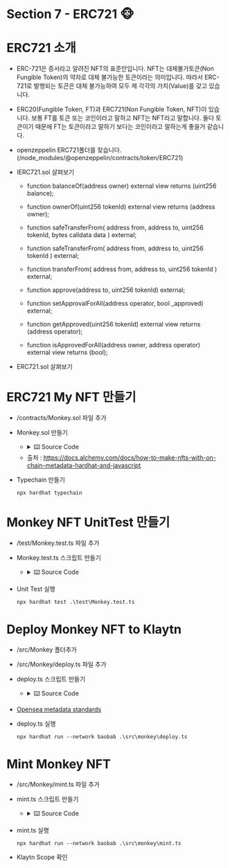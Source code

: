 # **Section 7 - ERC721** :monkey_face:

# ERC721 소개

- ERC-721은 증서라고 알려진 NFT의 표준안입니다. NFT는 대체불가토큰(Non Fungible Token)의 약자로 대체 불가능한 토큰이라는 의미입니다. 따라서 ERC-721로 발행되는 토큰은 대체 불가능하여 모두 제 각각의 가치(Value)를 갖고 있습니다.

- ERC20(Fungible Token, FT)과 ERC721(Non Fungible Token, NFT)이 있습니다. 보통 FT를 토큰 또는 코인이라고 말하고 NFT는 NFT라고 말합니다.
둘다 토큰이기 때문에 FT는 토큰이라고 말하기 보다는 코인이라고 말하는게 좋을거 같습니다.

- openzeppelin ERC721폴더를 찾습니다. (/node_modules/@openzeppelin/contracts/token/ERC721)

- IERC721.sol 살펴보기

    - function balanceOf(address owner) external view returns (uint256 balance);

    - function ownerOf(uint256 tokenId) external view returns (address owner);

    - function safeTransferFrom(
        address from,
        address to,
        uint256 tokenId,
        bytes calldata data
    ) external;

    - function safeTransferFrom(
        address from,
        address to,
        uint256 tokenId
    ) external;

    - function transferFrom(
        address from,
        address to,
        uint256 tokenId
    ) external;

    - function approve(address to, uint256 tokenId) external;

    - function setApprovalForAll(address operator, bool _approved) external;

    - function getApproved(uint256 tokenId) external view returns (address operator);

    - function isApprovedForAll(address owner, address operator) external view returns (bool);

- ERC721.sol 살펴보기

# ERC721 My NFT 만들기

- /contracts/Monkey.sol 파일 추가

- Monkey.sol 만들기

    - <details><summary>⌨️ Source Code</summary>
    
        ```solidity
        //SPDX-License-Identifier: MIT

        pragma solidity 0.8.17;

        import "@openzeppelin/contracts/token/ERC721/ERC721.sol";
        import "hardhat/console.sol";

        import "@openzeppelin/contracts/access/Ownable.sol";
        import "@openzeppelin/contracts/access/AccessControl.sol";
        import "@openzeppelin/contracts/token/ERC721/extensions/ERC721Enumerable.sol";

        import "@openzeppelin/contracts/token/ERC721/extensions/ERC721URIStorage.sol";
        import "@openzeppelin/contracts/utils/Counters.sol";
        import "@openzeppelin/contracts/utils/Strings.sol";
        import "@openzeppelin/contracts/utils/Base64.sol";

        contract Monkey is Ownable, ERC721Enumerable, ERC721URIStorage {
            using Strings for uint256;
            using Counters for Counters.Counter;
            Counters.Counter private _tokenIds;

            mapping(uint256 => uint256) public tokenIdToLevels;
            mapping(uint256 => string) public tokenIdToNames;

            constructor(string memory name, string memory symbol) ERC721(name, symbol) {}

            function getLevels(uint256 tokenId) public view returns (string memory) {
                uint256 levels = tokenIdToLevels[tokenId];
                return levels.toString();
            }

            function generateCharacter(uint256 tokenId) public view returns (string memory) {
                bytes memory svg = abi.encodePacked(
                    '<svg xmlns="http://www.w3.org/2000/svg" preserveAspectRatio="xMinYMin meet" viewBox="0 0 350 350">',
                    "<style>.base { fill: white; font-family: serif; font-size: 14px; }</style>",
                    '<rect width="100%" height="100%" fill="black" />',
                    '<text x="50%" y="40%" class="base" dominant-baseline="middle" text-anchor="middle">',
                    tokenIdToNames[tokenId],
                    "</text>",
                    '<text x="50%" y="50%" class="base" dominant-baseline="middle" text-anchor="middle">',
                    "Level: ",
                    getLevels(tokenId),
                    "</text>",
                    "</svg>"
                );
                return string(abi.encodePacked("data:image/svg+xml;base64,", Base64.encode(svg)));
            }

            function getTokenURI(uint256 tokenId) public view returns (string memory) {
                bytes memory dataURI = abi.encodePacked(
                    "{",
                    '"name": "Monkey #',
                    tokenId.toString(),
                    '",',
                    '"description": "Monkey created by Mo Young Chul",',
                    '"image": "',
                    generateCharacter(tokenId),
                    '",',
                    '"attributes": [{"trait_type": "Level", "value": ',
                    tokenIdToLevels[tokenId].toString(),
                    " }] ",
                    "}"
                );
                return string(abi.encodePacked("data:application/json;base64,", Base64.encode(dataURI)));
            }

            function mint(string memory name) external {
                _tokenIds.increment();
                uint256 tokenId = _tokenIds.current();
                _safeMint(msg.sender, tokenId);
                tokenIdToLevels[tokenId] = 1;
                tokenIdToNames[tokenId] = name;
                _setTokenURI(tokenId, getTokenURI(tokenId));
            }

            function train(uint256 tokenId) public {
                require(_exists(tokenId), "Please use an existing token");
                require(ownerOf(tokenId) == msg.sender, "You must own this token to train it");
                tokenIdToLevels[tokenId] += 1;
                _setTokenURI(tokenId, getTokenURI(tokenId));
            }

            function _beforeTokenTransfer(
                address from,
                address to,
                uint256 firstTokenId,
                uint256 batchSize
            ) internal virtual override(ERC721, ERC721Enumerable) {
                super._beforeTokenTransfer(from, to, firstTokenId, batchSize);
            }

            function supportsInterface(
                bytes4 interfaceId
            ) public view virtual override(ERC721, ERC721Enumerable) returns (bool) {
                return super.supportsInterface(interfaceId);
            }

            function _burn(uint256 tokenId) internal virtual override(ERC721, ERC721URIStorage) {
                super._burn(tokenId);
            }

            function tokenURI(uint256 tokenId) public view virtual override(ERC721, ERC721URIStorage) returns (string memory) {
                return super.tokenURI(tokenId);
            }
        }

        ```
    
    </details>

    - 출처 : https://docs.alchemy.com/docs/how-to-make-nfts-with-on-chain-metadata-hardhat-and-javascript
- Typechain 만들기
    ```
    npx hardhat typechain
    ```

# Monkey NFT UnitTest 만들기

- /test/Monkey.test.ts 파일 추가

- Monkey.test.ts 스크립트 만들기

    - <details><summary>⌨️ Source Code</summary>
    
        ```ts
        import { expect } from 'chai';
        import { BigNumber } from 'ethers';
        import { ethers, waffle } from 'hardhat';
        import MonkeyArtifact from '../artifacts/contracts/Monkey.sol/Monkey.json';
        import { Monkey } from '../typechain';

        describe('Monkey', () => {
            let monkey: Monkey;

            const [admin, other0, other1, other2, receiver] =
                waffle.provider.getWallets();

            before(async () => {});

            beforeEach(async () => {
                monkey = (await waffle.deployContract(admin, MonkeyArtifact, [
                'Monkey',
                'Mon',
                ])) as Monkey;
            });

            it('mint', async () => {
                await monkey.mint('brown');
                await monkey.mint('james');
                const balance = await monkey.balanceOf(admin.address);
                expect(balance).to.be.equal(BigNumber.from(2));
                const totalSupply = await monkey.totalSupply();
                expect(totalSupply).to.be.equal(BigNumber.from(2));
            });

            it('train', async () => {
                await monkey.mint('brown');
                const level = await monkey.getLevels(1);
                expect(level).to.be.equal(BigNumber.from(1));

                await monkey.train(1);

                const afterLevel = await monkey.getLevels(1);
                expect(afterLevel).to.be.equal(BigNumber.from(2));
            });
        });

        ```
    
    </details>

- Unit Test 실행
    ```
    npx hardhat test .\test\Monkey.test.ts
    ```

# Deploy Monkey NFT to Klaytn

- /src/Monkey 폴더추가

- /src/Monkey/deploy.ts 파일 추가

- deploy.ts 스크립트 만들기

    - <details><summary>⌨️ Source Code</summary>
    
        ```ts
        import hre, { ethers } from 'hardhat';
        import MonkeyArtifact from '../../artifacts/contracts/Monkey.sol/Monkey.json';
        import { getGasOption } from '../utils/gas';
        import * as fs from 'fs';

        async function main() {
            const [admin] = await hre.ethers.getSigners();

            const chainId = hre.network.config.chainId || 0;

            const factory = await ethers.getContractFactory(MonkeyArtifact.contractName);
            const contract = await factory.deploy('Monkey', 'Mon', getGasOption(chainId));
            const receipt = await contract.deployTransaction.wait();

            const deployedContract = {
                address: contract.address,
                blockNumber: receipt.blockNumber,
                chainId: hre.network.config.chainId,
                abi: MonkeyArtifact.abi,
            };

            const filename = __dirname + `/monkey.deployed.json`;

            const deployedContractJson = JSON.stringify(deployedContract, null, 2);
            fs.writeFileSync(filename, deployedContractJson, {
                flag: 'w',
                encoding: 'utf8',
            });

            console.log(deployedContractJson);
        }

        main()
        .then(() => process.exit(0))
        .catch(error => {
            console.error(error);
            process.exit(1);
        });

        ```
    
    </details>

- [Opensea metadata standards](https://docs.opensea.io/docs/metadata-standards)

- deploy.ts 실행
    ```
    npx hardhat run --network baobab .\src\monkey\deploy.ts
    ```

# Mint Monkey NFT

- /src/Monkey/mint.ts 파일 추가

- mint.ts 스크립트 만들기

    - <details><summary>⌨️ Source Code</summary>
    
        ```ts
        import hre, { ethers } from 'hardhat';
        import { getGasOption } from '../utils/gas';
        import * as fs from 'fs';
        import { Monkey } from '../../typechain';

        async function main() {
            const [admin] = await hre.ethers.getSigners();

            const chainId = hre.network.config.chainId || 0;

            const deployedContractJson = fs.readFileSync(
                __dirname + '/monkey.deployed.json',
                'utf-8',
            );
            const deployedContract = JSON.parse(deployedContractJson);
            const monkey = (await ethers.getContractAt(
                deployedContract.abi,
                deployedContract.address,
            )) as Monkey;

            const transaction = await monkey.mint('brown', getGasOption(chainId));
            await transaction.wait();
        }

        main()
        .then(() => process.exit(0))
        .catch(error => {
            console.error(error);
            process.exit(1);
        });

        ```
    
    </details>

- mint.ts 실행
    ```
    npx hardhat run --network baobab .\src\monkey\mint.ts
    ```

- Klaytn Scope 확인